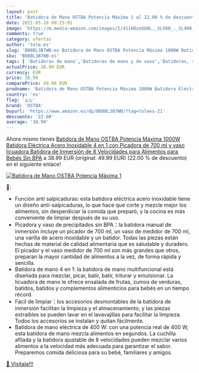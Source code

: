 ```yaml
---
layout: post
title: 'Batidora de Mano OSTBA Potencia Máxima 1 al 22.00 % de descuento'
date: 2021-05-10 09:23:01
image: 'https://m.media-amazon.com/images/I/411HOzoGU8L._SL500_._SL400_.jpg'
comments: true
category: ofertas
author: 'tole.es'
slug: 'B08BL3B7WB-es Batidora de Mano OSTBA Potencia Máxima 1000W Batidora...'
sku: 'B08BL3B7WB-es'
tags: [ 'Batidoras de mano','Batidoras de mano y de vaso','Batidoras, robots de cocina y minipicadoras','Hogar y cocina','Pequeño electrodoméstico','bebés','ostba', ]
actualPrice: 38.99 EUR
currency: EUR
price: 38.99
comparePrice: 49.99 EUR
prodname: 'Batidora de Mano OSTBA Potencia Máxima 1000W Batidora Eléctrica Acero Inoxidable 4 en 1 con Picadora de 700 ml y vaso licuadora Batidora de Inmersión de 8 Velocidades para Alimentos para Bebés Sin BPA'
country: 'es'
flag: '🇪🇸'
brand: 'OSTBA'
buyurl: 'https://www.amazon.es/dp/B08BL3B7WB/?tag=tolees-21'
descuento: '22.00'
average: '38.99'
---
```


Ahora mismo tienes [Batidora de Mano OSTBA Potencia Máxima 1000W Batidora Eléctrica Acero Inoxidable 4 en 1 con Picadora de 700 ml y vaso licuadora Batidora de Inmersión de 8 Velocidades para Alimentos para Bebés Sin BPA](https://www.amazon.es/dp/B08BL3B7WB/?tag=tolees-21) a 38.99 EUR (original: 49.99 EUR) (22.00 %  de descuento) en el siguiente enlace!

[![Batidora de Mano OSTBA Potencia Máxima 1](https://m.media-amazon.com/images/I/411HOzoGU8L._SL500_._SL400_.jpg)](https://www.amazon.es/dp/B08BL3B7WB/?tag=tolees-21)

🔎:

- Función anti salpicaduras: esta batidora eléctrica acero inoxidable tiene un diseño anti-salpicaduras, lo que hace que corte y mezcle mejor los alimentos, sin desperdiciar la comida que preparó, y la cocina es más conveniente de limpiar después de su uso.
- Picadora y vaso de precipitados sin BPA：la batidora manual de inmersión incluye un picador de 700 ml, un vaso de medidor de 700 ml, una varilla de acero inoxidable y un batidor. Todas las piezas están hechas de material de calidad alimentaria que es saludable y duradero. El picador y el vaso medidor de 700 ml son más grandes que otros, preparan la mayor cantidad de alimentos a la vez, de forma rápida y sencilla.
- Batidora de mano 4 en 1: la batidora de mano multifuncional está diseñada para mezclar, picar, batir, batir, triturar y emulsionar. La licuadora de mano le ofrece ensalada de frutas, zumos de verduras, batidos, batidos y complementos alimenticios para bebés en un tiempo récord.
- Fácil de limpiar：los accesorios desmontables de la batidora de inmersión facilitan la limpieza y el almacenamiento, y las piezas extraíbles se pueden lavar en el lavavajillas para facilitar la limpieza. Todos los accesorios se instalan y quitan fácilmente.
- Batidora de mano eléctrica de 400 W: con una potencia real de 400 W, esta batidora de mano mezcla alimentos en segundos. La cuchilla afilada y la batidora ajustable de 8 velocidades pueden mezclar varios alimentos a la velocidad más adecuada para garantizar el sabor. Preparemos comida deliciosa para su bebé, familiares y amigos.

[🛒 Visítala!!!](https://www.amazon.es/dp/B08BL3B7WB/?tag=tolees-21)
